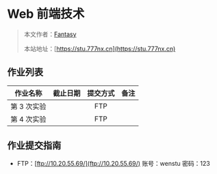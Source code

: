 # Web 前端技术

> 本文作者：[Fantasy](https://www.777nx.cn/personal/about/)
>
> 本站地址：[https://stu.777nx.cn](https://stu.777nx.cn)

## 作业列表

|  作业名称   | 截止日期 | 提交方式 | 备注 |
| :---------: | :------: | :------: | :--: |
| 第 3 次实验 |          |   FTP    |      |
| 第 4 次实验 |          |   FTP    |      |

## 作业提交指南

- FTP：[ftp://10.20.55.69/](ftp://10.20.55.69/) 账号：wenstu 密码：123
